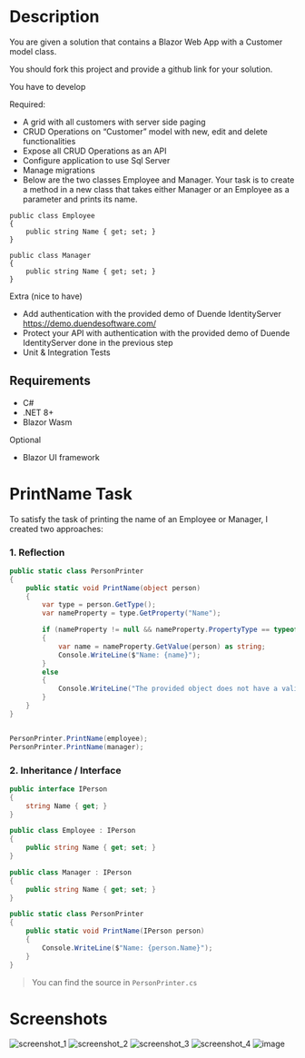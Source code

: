 
# Description

You are given a solution that contains a Blazor Web App with a Customer model class.

You should fork this project and provide a github link for your solution.

You have to develop 

Required: 
- A grid with all customers with server side paging
- CRUD Operations on “Customer” model with new, edit and delete functionalities
- Expose all CRUD Operations as an API 
- Configure application to use Sql Server
- Manage migrations
- Below are the two classes Employee and Manager. Your task is to create a method in a new class that takes either Manager or an Employee as a parameter and prints its name.

```
public class Employee
{
	public string Name { get; set; }
}

public class Manager
{
	public string Name { get; set; }
}

```

Extra (nice to have) 
- Add authentication with the provided demo of Duende IdentityServer https://demo.duendesoftware.com/
- Protect your API with authentication with the provided demo of Duende IdentityServer done in the previous step
- Unit & Integration Tests

## Requirements 

- C#
- .NET 8+ 
- Blazor Wasm

Optional
- Blazor UI framework


# PrintName Task
To satisfy the task of printing the name of an Employee or Manager, I created two approaches:

### 1. Reflection
```csharp
public static class PersonPrinter
{
    public static void PrintName(object person)
    {
        var type = person.GetType();
        var nameProperty = type.GetProperty("Name");

        if (nameProperty != null && nameProperty.PropertyType == typeof(string))
        {
            var name = nameProperty.GetValue(person) as string;
            Console.WriteLine($"Name: {name}");
        }
        else
        {
            Console.WriteLine("The provided object does not have a valid 'Name' property.");
        }
    }
}


PersonPrinter.PrintName(employee);
PersonPrinter.PrintName(manager);
```

### 2. Inheritance / Interface
```csharp
public interface IPerson
{
    string Name { get; }
}

public class Employee : IPerson
{
    public string Name { get; set; }
}

public class Manager : IPerson
{
    public string Name { get; set; }
}

public static class PersonPrinter
{
    public static void PrintName(IPerson person)
    {
        Console.WriteLine($"Name: {person.Name}");
    }
}

```

> You can find the source in `PersonPrinter.cs`

# Screenshots
![screenshot_1](https://github.com/user-attachments/assets/90f7c8f5-07b3-4990-bcff-f784af82ae76)
![screenshot_2](https://github.com/user-attachments/assets/79e6b0cf-e267-48f6-bd81-8f3e88fbb9ac)
![screenshot_3](https://github.com/user-attachments/assets/e6402f70-0d2c-4277-a4ba-268136f65d9c)
![screenshot_4](https://github.com/user-attachments/assets/41e51ee4-0377-4ebd-a9e3-c3727dfd8183)
![image](https://github.com/user-attachments/assets/0ff8322a-6bfd-4bbc-b206-5c91b24e9b60)






